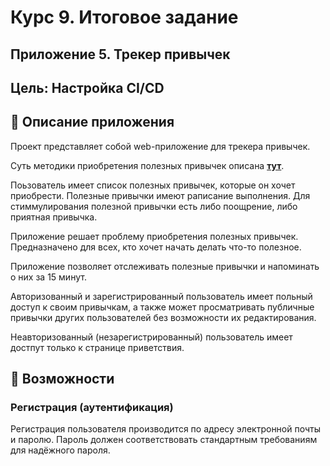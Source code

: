 # Курс 9. Итоговое задание
## Приложение 5. Трекер привычек
## Цель: Настройка CI/CD


## 📝 Описание приложения

Проект представляет собой web-приложение для трекера привычек.

Суть методики приобретения полезных привычек описана [**тут**](https://www.google.com/amp/s/lifehacker.ru/pravilo-dvux-minut/amp/).

Поьзователь имеет список полезных привычек, которые он хочет приобрести. Полезные привычки имеют раписание выполнения. Для стиммулирования полезной привычки есть либо поощрение, либо приятная привычка.

Приложение решает проблему приобретения полезных привычек. Предназначено для всех, кто хочет начать делать что-то полезное.

Приложение позволяет отслеживать полезные привычки и напоминать о них за 15 минут.

Авторизованный и зарегистрированный пользователь имеет польный доступ к своим привычкам, а также может просматривать публичные привычки других пользователей без возможности их редактирования.

Неавторизованный (незарегистрированный) пользователь имеет достпут только к странице приветствия.

## 🚀 Возможности

### Регистрация (аутентификация)

Регистрация пользователя производится по адресу электронной почты и паролю. Пароль должен соответствовать стандартным требованиям для надёжного пароля.
